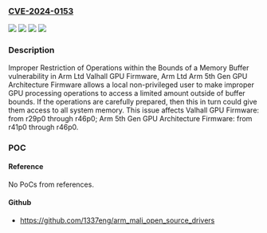 ### [CVE-2024-0153](https://cve.mitre.org/cgi-bin/cvename.cgi?name=CVE-2024-0153)
![](https://img.shields.io/static/v1?label=Product&message=Arm%205th%20Gen%20GPU%20Architecture%20Firmware&color=blue)
![](https://img.shields.io/static/v1?label=Product&message=Valhall%20GPU%20Firmware&color=blue)
![](https://img.shields.io/static/v1?label=Version&message=n%2Fa&color=blue)
![](https://img.shields.io/static/v1?label=Vulnerability&message=CWE-119%20Improper%20Restriction%20of%20Operations%20within%20the%20Bounds%20of%20a%20Memory%20Buffer&color=brighgreen)

### Description

Improper Restriction of Operations within the Bounds of a Memory Buffer vulnerability in Arm Ltd Valhall GPU Firmware, Arm Ltd Arm 5th Gen GPU Architecture Firmware allows a local non-privileged user to make improper GPU processing operations to access a limited amount outside of buffer bounds. If the operations are carefully prepared, then this in turn could give them access to all system memory. This issue affects Valhall GPU Firmware: from r29p0 through r46p0; Arm 5th Gen GPU Architecture Firmware: from r41p0 through r46p0.

### POC

#### Reference
No PoCs from references.

#### Github
- https://github.com/1337eng/arm_mali_open_source_drivers

